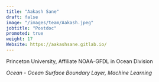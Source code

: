 ```yaml
---
title: "Aakash Sane"
draft: false
image: "/images/team/Aakash.jpeg"
jobtitle: "Postdoc"
promoted: true
weight: 17
Website: https://aakashsane.gitlab.io/
---
```



Princeton University, Affiliate NOAA-GFDL in Ocean Division  

*Ocean - Ocean Surface Boundary Layer, Machine Learning*


